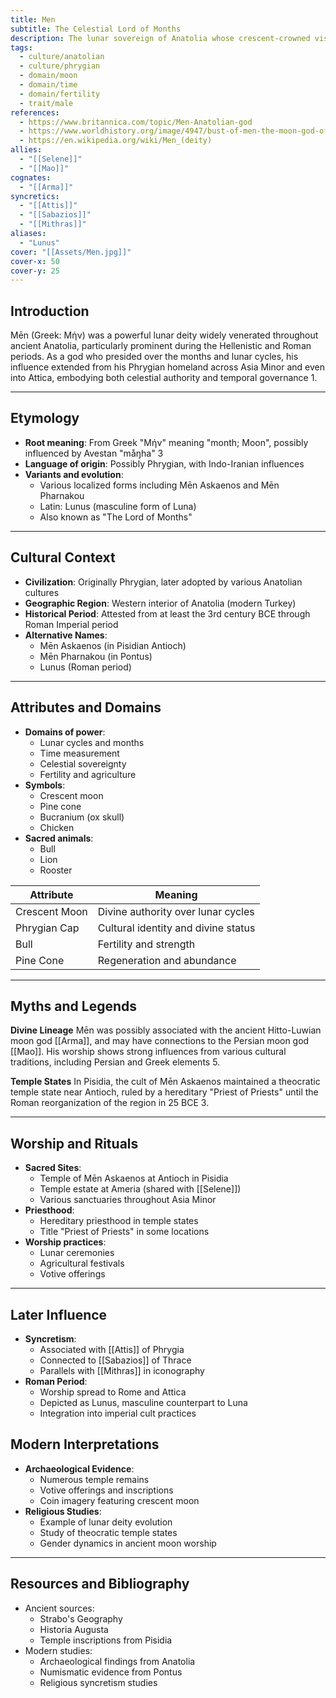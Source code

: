 ```yaml
---
title: Men
subtitle: The Celestial Lord of Months
description: The lunar sovereign of Anatolia whose crescent-crowned visage watched over the cycles of time
tags:
  - culture/anatolian
  - culture/phrygian
  - domain/moon
  - domain/time
  - domain/fertility
  - trait/male
references:
  - https://www.britannica.com/topic/Men-Anatolian-god
  - https://www.worldhistory.org/image/4947/bust-of-men-the-moon-god-of-anatolia/
  - https://en.wikipedia.org/wiki/Men_(deity)
allies:
  - "[[Selene]]"
  - "[[Mao]]"
cognates:
  - "[[Arma]]"
syncretics:
  - "[[Attis]]"
  - "[[Sabazios]]"
  - "[[Mithras]]"
aliases:
  - "Lunus"
cover: "[[Assets/Men.jpg]]"
cover-x: 50
cover-y: 25
---
```

## Introduction
Mēn (Greek: Μήν) was a powerful lunar deity widely venerated throughout ancient Anatolia, particularly prominent during the Hellenistic and Roman periods. As a god who presided over the months and lunar cycles, his influence extended from his Phrygian homeland across Asia Minor and even into Attica, embodying both celestial authority and temporal governance <mcreference link="https://www.britannica.com/topic/Men-Anatolian-god" index="1">1</mcreference>.

---

## Etymology

- **Root meaning**: From Greek "Μήν" meaning "month; Moon", possibly influenced by Avestan "måŋha" <mcreference link="https://en.wikipedia.org/wiki/Men_(deity)" index="3">3</mcreference>
- **Language of origin**: Possibly Phrygian, with Indo-Iranian influences
- **Variants and evolution**:
  - Various localized forms including Mēn Askaenos and Mēn Pharnakou
  - Latin: Lunus (masculine form of Luna)
  - Also known as "The Lord of Months"

---

## Cultural Context

- **Civilization**: Originally Phrygian, later adopted by various Anatolian cultures
- **Geographic Region**: Western interior of Anatolia (modern Turkey)
- **Historical Period**: Attested from at least the 3rd century BCE through Roman Imperial period
- **Alternative Names**:
  - Mēn Askaenos (in Pisidian Antioch)
  - Mēn Pharnakou (in Pontus)
  - Lunus (Roman period)

---

## Attributes and Domains

- **Domains of power**: 
  - Lunar cycles and months
  - Time measurement
  - Celestial sovereignty
  - Fertility and agriculture
- **Symbols**: 
  - Crescent moon
  - Pine cone
  - Bucranium (ox skull)
  - Chicken
- **Sacred animals**: 
  - Bull
  - Lion
  - Rooster

| Attribute | Meaning |
|-----------|----------|
| Crescent Moon | Divine authority over lunar cycles |
| Phrygian Cap | Cultural identity and divine status |
| Bull | Fertility and strength |
| Pine Cone | Regeneration and abundance |

---

## Myths and Legends

**Divine Lineage**
Mēn was possibly associated with the ancient Hitto-Luwian moon god [[Arma]], and may have connections to the Persian moon god [[Mao]]. His worship shows strong influences from various cultural traditions, including Persian and Greek elements <mcreference link="https://archaicwonder.tumblr.com/post/141054055207/roman-statuette-of-men-the-anatolian-moon-god/amp" index="5">5</mcreference>.

**Temple States**
In Pisidia, the cult of Mēn Askaenos maintained a theocratic temple state near Antioch, ruled by a hereditary "Priest of Priests" until the Roman reorganization of the region in 25 BCE <mcreference link="https://en.wikipedia.org/wiki/Men_(deity)" index="3">3</mcreference>.

---

## Worship and Rituals

- **Sacred Sites**: 
  - Temple of Mēn Askaenos at Antioch in Pisidia
  - Temple estate at Ameria (shared with [[Selene]])
  - Various sanctuaries throughout Asia Minor
- **Priesthood**: 
  - Hereditary priesthood in temple states
  - Title "Priest of Priests" in some locations
- **Worship practices**:
  - Lunar ceremonies
  - Agricultural festivals
  - Votive offerings

---

## Later Influence

- **Syncretism**: 
  - Associated with [[Attis]] of Phrygia
  - Connected to [[Sabazios]] of Thrace
  - Parallels with [[Mithras]] in iconography
- **Roman Period**:
  - Worship spread to Rome and Attica
  - Depicted as Lunus, masculine counterpart to Luna
  - Integration into imperial cult practices

## Modern Interpretations

- **Archaeological Evidence**:
  - Numerous temple remains
  - Votive offerings and inscriptions
  - Coin imagery featuring crescent moon
- **Religious Studies**:
  - Example of lunar deity evolution
  - Study of theocratic temple states
  - Gender dynamics in ancient moon worship

---

## Resources and Bibliography

- Ancient sources:
  - Strabo's Geography
  - Historia Augusta
  - Temple inscriptions from Pisidia
- Modern studies:
  - Archaeological findings from Anatolia
  - Numismatic evidence from Pontus
  - Religious syncretism studies